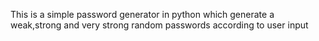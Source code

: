 This is a simple password generator in python which generate a weak,strong and very strong random passwords according to user input 
